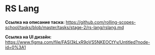 # RS Lang

**Ссылка на описание таска:** https://github.com/rolling-scopes-school/tasks/blob/master/tasks/stage-2/rs-lang/rslang.md

**Ссылка на UI дизайн:** https://www.figma.com/file/FASI3kLxR9oVS5NKEOCtYv/Untitled?node-id=0%3A1
